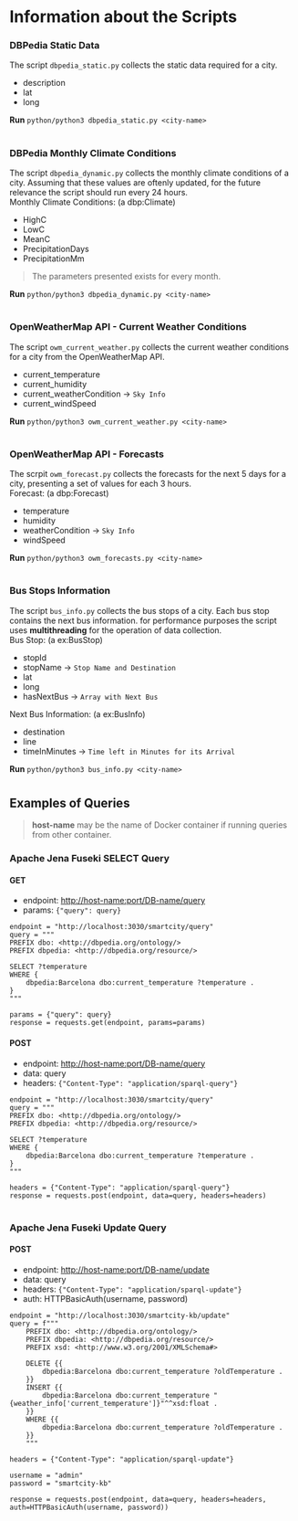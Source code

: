 # Information about the Scripts

### DBPedia Static Data
The script `dbpedia_static.py` collects the static data required for a city.
- description
- lat
- long

**Run** `python/python3 dbpedia_static.py <city-name>`

#
### DBPedia Monthly Climate Conditions
The script `dbpedia_dynamic.py` collects the monthly climate conditions of a city. Assuming that these values are oftenly updated, for the future relevance the script should run every 24 hours.<br>
Monthly Climate Conditions: (a dbp:Climate)
- HighC 
- LowC
- MeanC
- PrecipitationDays
- PrecipitationMm

> The parameters presented exists for every month.

**Run** `python/python3 dbpedia_dynamic.py <city-name>`

#
### OpenWeatherMap API - Current Weather Conditions
The script `owm_current_weather.py` collects the current weather conditions for a city from the OpenWeatherMap API.
- current_temperature
- current_humidity
- current_weatherCondition -> `Sky Info`
- current_windSpeed

**Run** `python/python3 owm_current_weather.py <city-name>`

#
### OpenWeatherMap API - Forecasts
The scrpit `owm_forecast.py` collects the forecasts for the next 5 days for a city, presenting a set of values for each 3 hours.<br>
Forecast: (a dbp:Forecast)
- temperature
- humidity
- weatherCondition -> `Sky Info`
- windSpeed

**Run** `python/python3 owm_forecasts.py <city-name>`

#
### Bus Stops Information
The script `bus_info.py` collects the bus stops of a city. Each bus stop contains the next bus information. for performance purposes the script uses **multithreading** for the operation of data collection.<br>
Bus Stop: (a ex:BusStop)
- stopId
- stopName -> `Stop Name and Destination`
- lat
- long
- hasNextBus -> `Array with Next Bus`

Next Bus Information: (a ex:BusInfo)
- destination
- line
- timeInMinutes -> `Time left in Minutes for its Arrival`

**Run** `python/python3 bus_info.py <city-name>`

#
## Examples of Queries
> **host-name** may be the name of Docker container if running queries from other container.

### Apache Jena Fuseki SELECT Query

#### GET
- endpoint: <http://host-name:port/DB-name/query>
- params: `{"query": query}`

```
endpoint = "http://localhost:3030/smartcity/query"
query = """
PREFIX dbo: <http://dbpedia.org/ontology/>
PREFIX dbpedia: <http://dbpedia.org/resource/>

SELECT ?temperature
WHERE {
    dbpedia:Barcelona dbo:current_temperature ?temperature .
}
"""

params = {"query": query}
response = requests.get(endpoint, params=params)
```

#### POST
- endpoint: <http://host-name:port/DB-name/query>
- data: query
- headers: `{"Content-Type": "application/sparql-query"}`

```
endpoint = "http://localhost:3030/smartcity/query"
query = """
PREFIX dbo: <http://dbpedia.org/ontology/>
PREFIX dbpedia: <http://dbpedia.org/resource/>

SELECT ?temperature
WHERE {
    dbpedia:Barcelona dbo:current_temperature ?temperature .
}
"""

headers = {"Content-Type": "application/sparql-query"}
response = requests.post(endpoint, data=query, headers=headers)
```

#
### Apache Jena Fuseki Update Query

#### POST
- endpoint: <http://host-name:port/DB-name/update>
- data: query
- headers: `{"Content-Type": "application/sparql-update"}`
- auth: HTTPBasicAuth(username, password)

```
endpoint = "http://localhost:3030/smartcity-kb/update"
query = f"""
    PREFIX dbo: <http://dbpedia.org/ontology/>
    PREFIX dbpedia: <http://dbpedia.org/resource/>
    PREFIX xsd: <http://www.w3.org/2001/XMLSchema#>

    DELETE {{
        dbpedia:Barcelona dbo:current_temperature ?oldTemperature .
    }}
    INSERT {{
        dbpedia:Barcelona dbo:current_temperature "{weather_info['current_temperature']}"^^xsd:float .
    }}
    WHERE {{
        dbpedia:Barcelona dbo:current_temperature ?oldTemperature .
    }}
    """

headers = {"Content-Type": "application/sparql-update"}
        
username = "admin"
password = "smartcity-kb"

response = requests.post(endpoint, data=query, headers=headers, auth=HTTPBasicAuth(username, password))
```